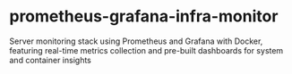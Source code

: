 # prometheus-grafana-infra-monitor
Server monitoring stack using Prometheus and Grafana with Docker, featuring real-time metrics collection and pre-built dashboards for system and container insights
